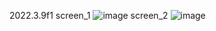 2022.3.9f1
screen_1 
![image](https://github.com/Kytsenkoqqw/TestTask-AltaGames/assets/132459202/b48d56fa-9076-4588-ad9e-b2b69ee0ee57)
screen_2
![image](https://github.com/Kytsenkoqqw/TestTask-AltaGames/assets/132459202/9d53f10d-7fe8-458d-8f73-f5b7aa797834)

